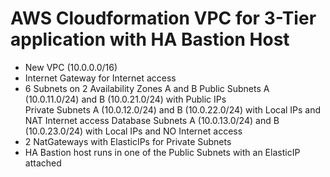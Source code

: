 # AWS Cloudformation VPC for 3-Tier application with HA Bastion Host
* New VPC (10.0.0.0/16)
* Internet Gateway for Internet access
* 6 Subnets on 2 Availability Zones A and B
  Public Subnets A (10.0.11.0/24) and B (10.0.21.0/24) with Public IPs<br>
  Private Subnets A (10.0.12.0/24) and B (10.0.22.0/24) with Local IPs and NAT Internet access
  Database Subnets A (10.0.13.0/24) and B (10.0.23.0/24) with Local IPs and NO Internet access
* 2 NatGateways with ElasticIPs for Private Subnets
* HA Bastion host runs in one of the Public Subnets with an ElasticIP attached
